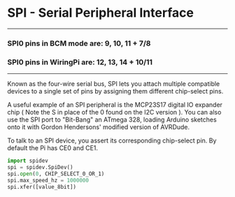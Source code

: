 <!--
---
name: SPI
class: interface
type: pinout
description: Raspberry Pi SPI pins
url: https://www.raspberrypi.org/documentation/hardware/raspberrypi/spi/
pincount: 5
pin:
  '11':
    name: SPI1 CE1
  '12':
    name: SPI1 CE0
  '19':
    name: SPI0 MOSI
    direction: output
    active: high
    description: Master Out / Slave In
  '21':
    name: SPI0 MISO
    direction: input
    active: high
    description: Master In / Slave Out
  '23':
    name: SPI0 SCLK
    direction: output
    active: high
    description: Clock
  '24':
    name: SPI0 CE0
    direction: output
    active: high
    description: Chip Select 0
  '26':
    name: SPI0 CE1
    direction: output
    active: high
    description: Chip Select 1
  '35':
    name: SPI1 MISO
  '36':
    name: SPI1 CE2
  '38':
    name: SPI1 MOSI
  '40':
    name: SPI1 SCLK
-->
# SPI - Serial Peripheral Interface
---
### SPI0 pins in BCM mode are: 9, 10, 11 + 7/8
### SPI0 pins in WiringPi are: 12, 13, 14 + 10/11
---
Known as the four-wire serial bus, SPI lets you attach multiple compatible devices to a single set of pins by assigning them different chip-select pins.

A useful example of an SPI peripheral is the MCP23S17 digital IO expander chip ( Note the S in place of the 0 found on the I2C version ). You can also use the SPI port to "Bit-Bang" an ATmega 328, loading Arduino sketches onto it with Gordon Hendersons' modified version of AVRDude.

To talk to an SPI device, you assert its corresponding chip-select pin. By default the Pi has CE0 and CE1.

```python
import spidev
spi = spidev.SpiDev()
spi.open(0, CHIP_SELECT_0_OR_1)
spi.max_speed_hz = 1000000
spi.xfer([value_8bit])
```

